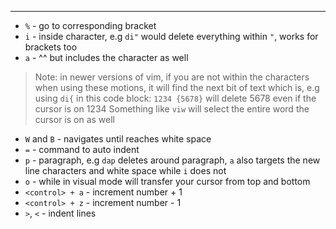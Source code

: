 ***
- `%` - go to corresponding bracket
- `i` - inside character, e.g `di"` would delete everything within `"`, works for brackets too
- `a` - ^^ but includes the character as well
> Note: in newer versions of vim, if you are not within the characters when using these motions, it will find the next bit of text which is, e.g using `di{` in this code block: `1234 {5678}` will delete 5678 even if the cursor is on 1234
> Something like `viw` will select the entire word the cursor is on as well
- `W` and `B` - navigates until reaches white space
- `=` - command to auto indent
- `p` - paragraph, e.g `dap` deletes around paragraph, `a` also targets the new line characters and white space while `i` does not
- `o` - while in visual mode will transfer your cursor from top and bottom 
- `<control> + a` - increment number + 1
- `<control> + z` - increment number - 1
- `>`, `<` - indent lines